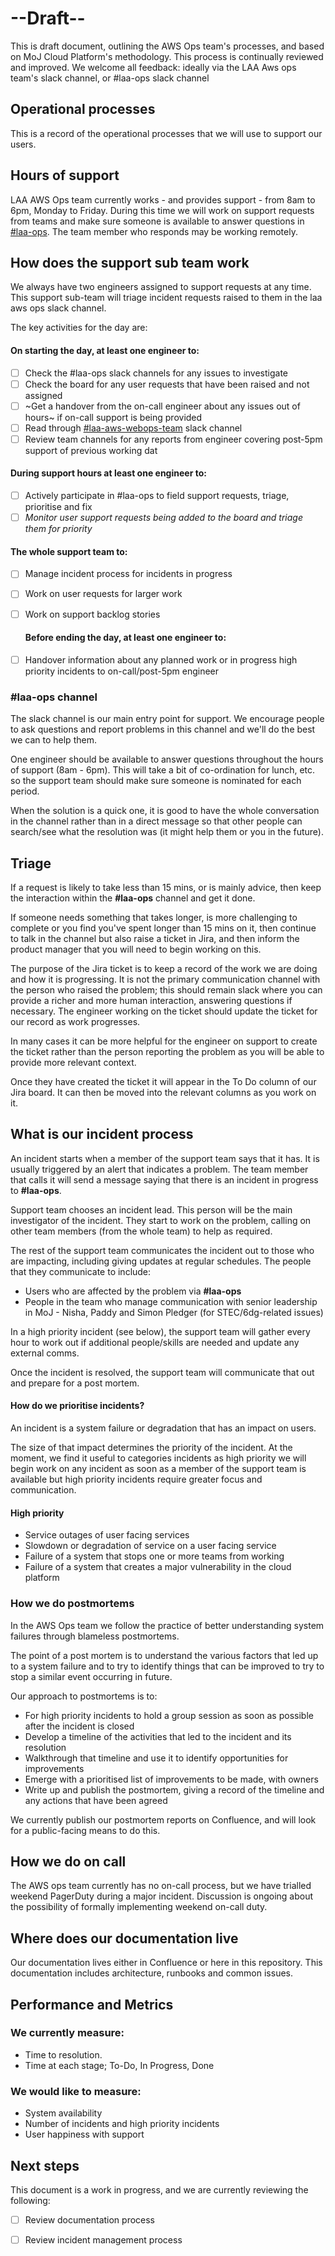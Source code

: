 # --Draft--
This is draft document, outlining the AWS Ops team's processes, and based on MoJ Cloud Platform's methodology. This process is continually reviewed and improved. We welcome all feedback: ideally via the LAA Aws ops team's slack channel, or #laa-ops slack channel

## Operational processes

This is a record of the operational processes that we will use to support our users.

## Hours of support

LAA AWS Ops team currently works - and provides support - from 8am to 6pm, Monday to Friday. During this time we will work on support requests from teams and make sure someone is available to answer questions in [#laa-ops](https://mojdt.slack.com/messages/CEL68S0LD). The team member who responds may be working remotely.

## How does the support sub team work

We always have two engineers assigned to support requests at any time. This support sub-team will triage incident requests raised to them in the laa aws ops slack channel.

The key activities for the day are:

#### On starting the day, at least one engineer to:

- [ ] Check the #laa-ops  slack channels for any issues to investigate
- [ ] Check the board for any user requests that have been raised and not assigned
- [ ] ~Get a handover from the on-call engineer about any issues out of hours~ if on-call support is being provided
- [ ] Read through [#laa-aws-webops-team](https://mojdt.slack.com/messages/CDTDZ2SN8) slack channel
- [ ] Review team channels for any reports from engineer covering post-5pm support of previous working dat

#### During support hours at least one engineer to:

- [ ] Actively participate in #laa-ops to field support requests, triage, prioritise and fix
- [ ] _Monitor user support requests being added to the board and triage them for priority_

#### The whole support team to:

- [ ] Manage incident process for incidents in progress
- [ ] Work on user requests for larger work
- [ ] Work on support backlog stories

  #### Before ending the day, at least one engineer to:

- [ ] Handover information about any planned work or in progress high priority incidents to on-call/post-5pm engineer

### #laa-ops channel

The slack channel is our main entry point for support. We encourage people to ask questions and report problems in this channel and we'll do the best we can to help them.

One engineer should be available to answer questions throughout the hours of support (8am - 6pm). This will take a bit of co-ordination for lunch, etc. so the support team should make sure someone is nominated for each period.

When the solution is a quick one, it is good to have the whole conversation in the channel rather than in a direct message so that other people can search/see what the resolution was (it might help them or you in the future).

## Triage

If a request is likely to take less than 15 mins, or is mainly advice, then keep the interaction within the **#laa-ops** channel and get it done.

If someone needs something that takes longer, is more challenging to complete or you find you've spent longer than 15 mins on it, then continue to talk in the channel but also raise a ticket in Jira, and then inform the product manager that you will need to begin working on this.

The purpose of the Jira ticket is to keep a record of the work we are doing and how it is progressing. It is not the primary communication channel with the person who raised the problem; this should remain slack where you can provide a richer and more human interaction, answering questions if necessary. The engineer working on the ticket should update the ticket for our record as work progresses.

In many cases it can be more helpful for the engineer on support to create the ticket rather than the person reporting the problem as you will be able to provide more relevant context.

Once they have created the ticket it will appear in the To Do column of our Jira board. It can then be moved into the relevant columns as you work on it.

## What is our incident process

An incident starts when a member of the support team says that it has. It is usually triggered by an alert that indicates a problem. The team member that calls it will send a message saying that there is an incident in progress to **#laa-ops**.

Support team chooses an incident lead. This person will be the main investigator of the incident. They start to work on the problem, calling on other team members (from the whole team) to help as required.

The rest of the support team communicates the incident out to those who are impacting, including giving updates at regular schedules. The people that they communicate to include:

- Users who are affected by the problem  via **#laa-ops**
- People in the team who manage communication with senior leadership in MoJ - Nisha, Paddy and Simon Pledger (for STEC/6dg-related issues)

In a high priority incident (see below), the support team will gather every hour to work out if additional people/skills are needed and update any external comms.

Once the incident is resolved, the support team will communicate that out and prepare for a post mortem.

#### How do we prioritise incidents?

An incident is a system failure or degradation that has an impact on users.

The size of that impact determines the priority of the incident. At the moment, we find it useful to categories incidents as high priority we will begin work on any incident as soon as a member of the support team is available but high priority incidents require greater focus and communication.

#### High priority

* Service outages of user facing services
* Slowdown or degradation of service on a user facing service
* Failure of a system that stops one or more teams from working
* Failure of a system that creates a major vulnerability in the cloud platform

### How we do postmortems

In the AWS Ops team we follow the practice of better understanding system failures through blameless postmortems.

The point of a post mortem is to understand the various factors that led up to a system failure and to try to identify things that can be improved to try to stop a similar event occurring in future.

Our approach to postmortems is to:

* For high priority incidents to hold a group session as soon as possible after the incident is closed
* Develop a timeline of the activities that led to the incident and its resolution
* Walkthrough that timeline and use it to identify opportunities for improvements
* Emerge with a prioritised list of improvements to be made, with owners
* Write up and publish the postmortem, giving a record of the timeline and any actions that have been agreed

We currently publish our postmortem reports on Confluence, and will look for a public-facing means to do this.

## How we do on call

The AWS ops team currently has no on-call process, but we have trialled weekend PagerDuty during a major incident. Discussion is ongoing about the possibility of formally implementing weekend on-call duty.

## Where does our documentation live

Our documentation lives either in Confluence or here in this repository. This documentation includes architecture, runbooks and common issues.

## Performance and Metrics

### We currently measure:
*  Time to resolution.
*  Time at each stage; To-Do, In Progress, Done

### We would like to measure:

* System availability
* Number of incidents and high priority incidents
* User happiness with support

## Next steps

This document is a work in progress, and we are currently reviewing the following:

- [ ] Review documentation process
- [ ] Review incident management process

